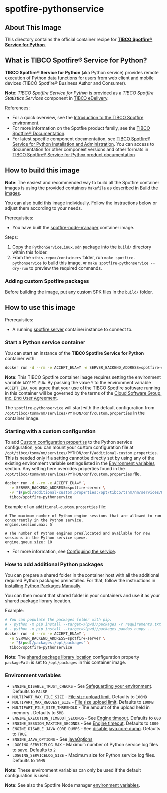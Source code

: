 # spotfire-pythonservice

## About This Image

This directory contains the official container recipe for **[TIBCO Spotfire® Service for Python](https://docs.tibco.com/pub/sf-pysrv/latest/doc/html/TIB_sf-pysrv_install/pyinstall/topics/the_tibco_spotfire_service_for_python.html)**.

## What is TIBCO Spotfire® Service for Python?

**TIBCO Spotfire® Service for Python** (aka Python service) provides remote execution of Python data functions for users from web client and mobile devices (TIBCO Spotfire® Business Author and Consumer).

**Note**: _TIBCO Spotfire Service for Python_ is provided as a _TIBCO Spotfire Statistics Services_ component in [TIBCO eDelivery](https://edelivery.tibco.com/storefront/index.ep).

References:
- For a quick overview, see the [Introduction to the TIBCO Spotfire environment](https://docs.tibco.com/pub/spotfire_server/latest/doc/html/TIB_sfire_server_tsas_admin_help/server/topics/introduction_to_the_tibco_spotfire_environment.html).
- For more information on the Spotfire product family, see the [TIBCO Spotfire® Documentation](https://docs.tibco.com/products/tibco-spotfire/).
- For latest specific component documentation, see [TIBCO Spotfire® Service for Python Installation and Administration](https://docs.tibco.com/pub/sf-pysrv/latest/doc/html/TIB_sf-pysrv_install/pyinstall-homepage.html).
You can access to documentation for other component versions and other formats in [TIBCO Spotfire® Service for Python product documentation](https://docs.tibco.com/products/tibco-spotfire-service-for-python)

## How to build this image

**Note**: The easiest and recommended way to build all the Spotfire container images is using the provided containers `Makefile` as described in [Build the images](../README.md#build-the-images).

You can also build this image individually.
Follow the instructions below or adjust them according to your needs.

Prerequisites:
- You have built the [spotfire-node-manager](../spotfire-node-manager/README.md) container image.

Steps:
1. Copy the `PythonServiceLinux.sdn` package into the `build/` directory within this folder.
2. From the `<this-repo>/containers` folder, run `make spotfire-pythonservice` to build this image, or `make spotfire-pythonservice --dry-run` to preview the required commands.

### Adding custom Spotfire packages

Before building the image, put any custom SPK files in the `build/` folder.

## How to use this image

Prerequisites:
- A running [spotfire server](../spotfire-server/README.md) container instance to connect to.

### Start a Python service container

You can start an instance of the **TIBCO Spotfire Service for Python** container with:
```bash
docker run -d --rm -e ACCEPT_EUA=Y -e SERVER_BACKEND_ADDRESS=spotfire-server tibco/spotfire-pythonservice
```

**Note**:  This TIBCO Spotfire container image requires setting the environment variable `ACCEPT_EUA`.
By passing the value `Y` to the environment variable `ACCEPT_EUA`, you agree that your use of the TIBCO Spotfire software running in this container will be governed by the terms of the [Cloud Software Group, Inc. End User Agreement](https://terms.tibco.com/#end-user-agreement).

The `spotfire-pythonservice` will start with the default configuration from `/opt/tibco/tsnm/nm/services/PYTHON/conf/custom.properties` in the container image.

### Starting with a custom configuration

To add [Custom configuration properties](https://docs.tibco.com/pub/sf-pysrv/latest/doc/html/TIB_sf-pysrv_install/_shared/install/topics/custom_configuration_properties.html) to the Python service configuration, you can mount your custom configuration file at `/opt/tibco/tsnm/nm/services/PYTHON/conf/additional-custom.properties`.
This is needed only if a setting cannot be directly set by using any of the existing environment variable settings listed in the [Environment variables](#environment-variables) section.
Any setting here overrides properties found in the `/opt/tibco/tsnm/nm/services/PYTHON/conf/custom.properties` file.

```bash
docker run -d --rm -e ACCEPT_EUA=Y \
  -e SERVER_BACKEND_ADDRESS=spotfire-server \
  -v "$(pwd)/additional-custom.properties:/opt/tibco/tsnm/nm/services/PYTHON/conf/additional-custom.properties" \
  tibco/spotfire-pythonservice
```

Example of an `additional-custom.properties` file:
```
# The maximum number of Python engine sessions that are allowed to run concurrently in the Python service.
engine.session.max: 5

# The number of Python engines preallocated and available for new sessions in the Python service queue.
engine.queue.size: 10
```

- For more information, see [Configuring the service](https://docs.tibco.com/pub/sf-pysrv/latest/doc/html/TIB_sf-pysrv_install/_shared/install/topics/configuring_the_service.html).

### How to add additional Python packages

You can prepare a shared folder in the container host with all the additional required Python packages preinstalled.
For that, follow the instructions in [Installing Python Packages Manually](https://docs.tibco.com/pub/sf-pysrv/latest/doc/html/TIB_sf-pysrv_install/pyinstall/topics/installing_python_packages_manually.html).

You can then mount that shared folder in your containers and use it as your shared package library location.

Example:
```bash
# You can populate the packages folder with pip.
# - python -m pip install --target=$(pwd)/packages -r requirements.txt
# - python -m pip install --target=$(pwd)/packages pandas numpy ...
docker run -d --rm -e ACCEPT_EUA=Y \
  -e SERVER_BACKEND_ADDRESS=spotfire-server \
  -v "$(pwd)/packages:/opt/packages" \
  tibco/spotfire-pythonservice
```

**Note**: The [shared package library location](https://docs.tibco.com/pub/sf-pysrv/latest/doc/html/TIB_sf-pysrv_install/_shared/install/topics/package_library_location.html) configuration property `packagePath` is set to `/opt/packages` in this container image.

### Environment variables

- `ENGINE_DISABLE_TRUST_CHECKS` - See [Safeguarding your environment](https://docs.tibco.com/pub/sf-pysrv/latest/doc/html/TIB_sf-pysrv_install/_shared/install/topics/safeguarding_your_environment.html). Defaults to `FALSE`
- `MULTIPART_MAX_FILE_SIZE` - [File size upload limit](https://docs.tibco.com/pub/sf-pysrv/latest/doc/html/TIB_sf-pysrv_install/_shared/install/topics/file_size_limit_for_spring_multipart_file.html). Defaults to `100MB`
- `MULTIPART_MAX_REQUEST_SIZE` - [File size upload limit](https://docs.tibco.com/pub/sf-pysrv/latest/doc/html/TIB_sf-pysrv_install/_shared/install/topics/file_size_limit_for_spring_multipart_file.html). Defaults to `100MB`
- `MULTIPART_FILE_SIZE_THRESHOLD` - The amount of the upload held in memory . Defaults to `5MB`
- `ENGINE_EXECUTION_TIMEOUT_SECONDS` - See [Engine timeout](https://docs.tibco.com/pub/sf-pysrv/latest/doc/html/TIB_sf-pysrv_install/_shared/install/topics/engine_timeout.html). Defaults to `600`
- `ENGINE_SESSION_MAXTIME_SECONDS` - See [Engine timeout](https://docs.tibco.com/pub/sf-pysrv/latest/doc/html/TIB_sf-pysrv_install/_shared/install/topics/engine_timeout.html). Defaults to `1800`
- `ENGINE_DISABLE_JAVA_CORE_DUMPS` - See [disable.java.core.dump](https://docs.tibco.com/pub/sf-pysrv/latest/doc/html/TIB_sf-pysrv_install/_shared/install/topics/manage_java_options.html). Defaults to `TRUE`
- `ENGINE_JAVA_OPTIONS` - See [javaOptions](https://docs.tibco.com/pub/sf-pysrv/latest/doc/html/TIB_sf-pysrv_install/_shared/install/topics/manage_java_options.html)
- `LOGGING_SERVICELOG_MAX` - Maximum number of Python service log files to save. Defaults to `2`
- `LOGGING_SERVICELOG_SIZE` - Maximum size for Python service log files. Defaults to `10MB`

**Note**: These environment variables can only be used if the default configuration is used.

**Note**: See also the Spotfire Node manager [environment variables](../spotfire-node-manager/README.md#environment-variables).

